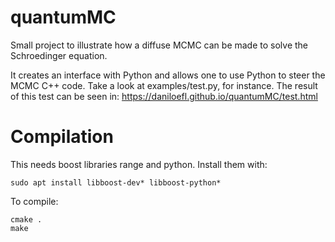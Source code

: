 # quantumMC

Small project to illustrate how a diffuse MCMC
can be made to solve the Schroedinger equation.

It creates an interface with Python and allows one to use Python
to steer the MCMC C++ code.
Take a look at examples/test.py, for instance.
The result of this test can be seen in:
<https://daniloefl.github.io/quantumMC/test.html>

# Compilation

This needs boost libraries range and python. Install them with:

```
sudo apt install libboost-dev* libboost-python*
```

To compile:

```
cmake .
make
```


